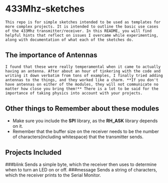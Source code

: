 # 433Mhz-sketches
	This repo is for simple sketches intended to be used as templates for more complex projects. It is intended to outline the basic use cases of the 433Mhz transmitter/receiver. In this README, you will find helpful hints that reflect on issues I overcame while experimenting, along with documentation of what each of the sketches do.
## The importance of Antennas
	I found that these were really temperamental when it came to actually having an antenna. After about an hour of tinkering with the code and writing it down verbatim from tons of examples, I finally tried adding antennas to the things, and they worked like a charm. **If you don't have antennas on either of the modules, they will not communicate no matter how close you bring them!** There is a lot to be said for the importance of taking physics into account with your projects.
## Other things to Remember about these modules
* Make sure you include the **SPI** library, as the **RH_ASK** library depends on it.
* Remember that the buffer size on the receiver needs to be the number of characters(including whitespace) that the transmitter sends.
## Projects Included
###blink
Sends a simple byte, which the receiver then uses to determine when to turn an LED on or off.
###message
Sends a string of characters, which the receiver prints to the Serial Monitor.
